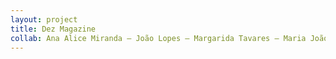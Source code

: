 ```yaml
---
layout: project
title: Dez Magazine
collab: Ana Alice Miranda — João Lopes — Margarida Tavares — Maria João Estêvão
---
```

